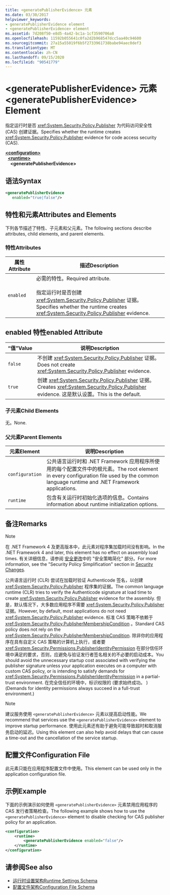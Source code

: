 ```yaml
---
title: <generatePublisherEvidence> 元素
ms.date: 03/30/2017
helpviewer_keywords:
- generatePublisherEvidence element
- <generatePublisherEvidence> element
ms.assetid: 7d208f50-e8d5-4a42-bc1a-1cf3590706a8
ms.openlocfilehash: 11592b055641c0fa2d2b968547dcc5aa40c94600
ms.sourcegitcommit: 27a15a55019f6b5f2733961738babe94aec0def3
ms.translationtype: MT
ms.contentlocale: zh-CN
ms.lasthandoff: 09/15/2020
ms.locfileid: "90541779"
---
```

# <a name="generatepublisherevidence-element"></a><span data-ttu-id="9125a-102">\<generatePublisherEvidence> 元素</span><span class="sxs-lookup"><span data-stu-id="9125a-102">\<generatePublisherEvidence> Element</span></span>
<span data-ttu-id="9125a-103">指定运行时是否 <xref:System.Security.Policy.Publisher> 为代码访问安全性 (CAS) 创建证据。</span><span class="sxs-lookup"><span data-stu-id="9125a-103">Specifies whether the runtime creates <xref:System.Security.Policy.Publisher> evidence for code access security (CAS).</span></span>  
  
[**\<configuration>**](../configuration-element.md)\
&nbsp;&nbsp;[**\<runtime>**](runtime-element.md)\
&nbsp;&nbsp;&nbsp;&nbsp;**\<generatePublisherEvidence>**  
  
## <a name="syntax"></a><span data-ttu-id="9125a-104">语法</span><span class="sxs-lookup"><span data-stu-id="9125a-104">Syntax</span></span>  
  
```xml  
<generatePublisherEvidence
   enabled="true|false"/>  
```  
  
## <a name="attributes-and-elements"></a><span data-ttu-id="9125a-105">特性和元素</span><span class="sxs-lookup"><span data-stu-id="9125a-105">Attributes and Elements</span></span>  
 <span data-ttu-id="9125a-106">下列各节描述了特性、子元素和父元素。</span><span class="sxs-lookup"><span data-stu-id="9125a-106">The following sections describe attributes, child elements, and parent elements.</span></span>  
  
### <a name="attributes"></a><span data-ttu-id="9125a-107">特性</span><span class="sxs-lookup"><span data-stu-id="9125a-107">Attributes</span></span>  
  
|<span data-ttu-id="9125a-108">属性</span><span class="sxs-lookup"><span data-stu-id="9125a-108">Attribute</span></span>|<span data-ttu-id="9125a-109">描述</span><span class="sxs-lookup"><span data-stu-id="9125a-109">Description</span></span>|  
|---------------|-----------------|  
|`enabled`|<span data-ttu-id="9125a-110">必需的特性。</span><span class="sxs-lookup"><span data-stu-id="9125a-110">Required attribute.</span></span><br /><br /> <span data-ttu-id="9125a-111">指定运行时是否创建 <xref:System.Security.Policy.Publisher> 证据。</span><span class="sxs-lookup"><span data-stu-id="9125a-111">Specifies whether the runtime creates <xref:System.Security.Policy.Publisher> evidence.</span></span>|  
  
## <a name="enabled-attribute"></a><span data-ttu-id="9125a-112">enabled 特性</span><span class="sxs-lookup"><span data-stu-id="9125a-112">enabled Attribute</span></span>  
  
|<span data-ttu-id="9125a-113">“值”</span><span class="sxs-lookup"><span data-stu-id="9125a-113">Value</span></span>|<span data-ttu-id="9125a-114">说明</span><span class="sxs-lookup"><span data-stu-id="9125a-114">Description</span></span>|  
|-----------|-----------------|  
|`false`|<span data-ttu-id="9125a-115">不创建 <xref:System.Security.Policy.Publisher> 证据。</span><span class="sxs-lookup"><span data-stu-id="9125a-115">Does not create <xref:System.Security.Policy.Publisher> evidence.</span></span>|  
|`true`|<span data-ttu-id="9125a-116">创建 <xref:System.Security.Policy.Publisher> 证据。</span><span class="sxs-lookup"><span data-stu-id="9125a-116">Creates <xref:System.Security.Policy.Publisher> evidence.</span></span> <span data-ttu-id="9125a-117">这是默认设置。</span><span class="sxs-lookup"><span data-stu-id="9125a-117">This is the default.</span></span>|  
  
### <a name="child-elements"></a><span data-ttu-id="9125a-118">子元素</span><span class="sxs-lookup"><span data-stu-id="9125a-118">Child Elements</span></span>  
 <span data-ttu-id="9125a-119">无。</span><span class="sxs-lookup"><span data-stu-id="9125a-119">None.</span></span>  
  
### <a name="parent-elements"></a><span data-ttu-id="9125a-120">父元素</span><span class="sxs-lookup"><span data-stu-id="9125a-120">Parent Elements</span></span>  
  
|<span data-ttu-id="9125a-121">元素</span><span class="sxs-lookup"><span data-stu-id="9125a-121">Element</span></span>|<span data-ttu-id="9125a-122">说明</span><span class="sxs-lookup"><span data-stu-id="9125a-122">Description</span></span>|  
|-------------|-----------------|  
|`configuration`|<span data-ttu-id="9125a-123">公共语言运行时和 .NET Framework 应用程序所使用的每个配置文件中的根元素。</span><span class="sxs-lookup"><span data-stu-id="9125a-123">The root element in every configuration file used by the common language runtime and .NET Framework applications.</span></span>|  
|`runtime`|<span data-ttu-id="9125a-124">包含有关运行时初始化选项的信息。</span><span class="sxs-lookup"><span data-stu-id="9125a-124">Contains information about runtime initialization options.</span></span>|  
  
## <a name="remarks"></a><span data-ttu-id="9125a-125">备注</span><span class="sxs-lookup"><span data-stu-id="9125a-125">Remarks</span></span>  
  
> [!NOTE]
> <span data-ttu-id="9125a-126">在 .NET Framework 4 及更高版本中，此元素对程序集加载时间没有影响。</span><span class="sxs-lookup"><span data-stu-id="9125a-126">In the .NET Framework 4 and later, this element has no effect on assembly load times.</span></span> <span data-ttu-id="9125a-127">有关详细信息，请参阅 [安全更改](/previous-versions/dotnet/framework/security/security-changes)中的 "安全策略简化" 部分。</span><span class="sxs-lookup"><span data-stu-id="9125a-127">For more information, see the "Security Policy Simplification" section in [Security Changes](/previous-versions/dotnet/framework/security/security-changes).</span></span>  
  
 <span data-ttu-id="9125a-128">公共语言运行时 (CLR) 尝试在加载时验证 Authenticode 签名，以创建 <xref:System.Security.Policy.Publisher> 程序集的证据。</span><span class="sxs-lookup"><span data-stu-id="9125a-128">The common language runtime (CLR) tries to verify the Authenticode signature at load time to create <xref:System.Security.Policy.Publisher> evidence for the assembly.</span></span> <span data-ttu-id="9125a-129">但是，默认情况下，大多数应用程序不需要 <xref:System.Security.Policy.Publisher> 证据。</span><span class="sxs-lookup"><span data-stu-id="9125a-129">However, by default, most applications do not need <xref:System.Security.Policy.Publisher> evidence.</span></span> <span data-ttu-id="9125a-130">标准 CAS 策略不依赖于 <xref:System.Security.Policy.PublisherMembershipCondition> 。</span><span class="sxs-lookup"><span data-stu-id="9125a-130">Standard CAS policy does not rely on the <xref:System.Security.Policy.PublisherMembershipCondition>.</span></span> <span data-ttu-id="9125a-131">除非你的应用程序在具有自定义 CAS 策略的计算机上执行，或者要 <xref:System.Security.Permissions.PublisherIdentityPermission> 在部分信任环境中满足的要求，否则，应避免与验证发行者签名相关的不必要的启动成本。</span><span class="sxs-lookup"><span data-stu-id="9125a-131">You should avoid the unnecessary startup cost associated with verifying the publisher signature unless your application executes on a computer with custom CAS policy, or is intending to satisfy demands for <xref:System.Security.Permissions.PublisherIdentityPermission> in a partial-trust environment.</span></span> <span data-ttu-id="9125a-132">在完全信任的环境中，标识权限的 (要求始终成功。 ) </span><span class="sxs-lookup"><span data-stu-id="9125a-132">(Demands for identity permissions always succeed in a full-trust environment.)</span></span>  
  
> [!NOTE]
> <span data-ttu-id="9125a-133">建议服务使用 `<generatePublisherEvidence>` 元素以提高启动性能。</span><span class="sxs-lookup"><span data-stu-id="9125a-133">We recommend that services use the `<generatePublisherEvidence>` element to improve startup performance.</span></span>  <span data-ttu-id="9125a-134">使用此元素还有助于避免可能导致超时和取消服务启动的延迟。</span><span class="sxs-lookup"><span data-stu-id="9125a-134">Using this element can also help avoid delays that can cause a time-out and the cancellation of the service startup.</span></span>  
  
## <a name="configuration-file"></a><span data-ttu-id="9125a-135">配置文件</span><span class="sxs-lookup"><span data-stu-id="9125a-135">Configuration File</span></span>  
 <span data-ttu-id="9125a-136">此元素只能在应用程序配置文件中使用。</span><span class="sxs-lookup"><span data-stu-id="9125a-136">This element can be used only in the application configuration file.</span></span>  
  
## <a name="example"></a><span data-ttu-id="9125a-137">示例</span><span class="sxs-lookup"><span data-stu-id="9125a-137">Example</span></span>  
 <span data-ttu-id="9125a-138">下面的示例演示如何使用 `<generatePublisherEvidence>` 元素禁用应用程序的 CAS 发行者策略检查。</span><span class="sxs-lookup"><span data-stu-id="9125a-138">The following example shows how to use the `<generatePublisherEvidence>` element to disable checking for CAS publisher policy for an application.</span></span>  
  
```xml  
<configuration>  
    <runtime>  
        <generatePublisherEvidence enabled="false"/>  
    </runtime>  
</configuration>  
```  
  
## <a name="see-also"></a><span data-ttu-id="9125a-139">请参阅</span><span class="sxs-lookup"><span data-stu-id="9125a-139">See also</span></span>

- [<span data-ttu-id="9125a-140">运行时设置架构</span><span class="sxs-lookup"><span data-stu-id="9125a-140">Runtime Settings Schema</span></span>](index.md)
- [<span data-ttu-id="9125a-141">配置文件架构</span><span class="sxs-lookup"><span data-stu-id="9125a-141">Configuration File Schema</span></span>](../index.md)
